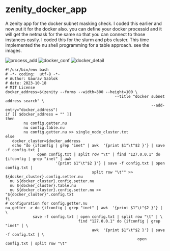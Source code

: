 # zenity_docker_app
A zenity app for the docker subnet masking check. I coded this earlier and now put it for the docker also. you can define your docker processid and it will get the netmask for the same so that you can connect to those instances easily. I coded this for the slurm and pbs cluster. This time implemented the nu shell programming for a table approach. see the images. 

![process_add](https://github.com/sablokgaurav/zenity_docker_app/blob/main/docker_ip_address.png)
![docker_conf](https://github.com/sablokgaurav/zenity_docker_app/blob/main/docker_configuration_address.png)
![docker_detail](https://github.com/sablokgaurav/zenity_docker_app/blob/main/docker_detail.png)

```
#!/usr/bin/env bash
# -*- coding:  utf-8 -*-
# Author: Gaurav Sablok
# date: 2023-10-18
# MIT License
docker_address=$(zenity --forms --width=300 --height=100 \
                                                --title "docker subnet address search" \
                                                                --add-entry="docker_address")
if [[ $docker_address = "" ]] 
then
        nu config.getter.nu
        nu config.table.nu
        nu config.getter.nu >> single_node_cluster.txt
else 
   docker_cluster=$docker_address
   echo "do {ifconfig | grep "inet" | awk  '{print $1"\t"$2 }'} | save -f config.txt | 
              open config.txt | split row "\t" | find "127.0.0.1" do {ifconfig | grep "inet" | awk  
                      '{print $1"\t"$2 }'} | save -f config.txt | open config.txt | 
                                      split row "\t"" >> ${docker_cluster}.config.setter.nu
  nu ${docker_cluster}.config.setter.nu
  nu ${docker_cluster}.table.nu
  nu ${docker_cluster}.config.setter.nu >> "${docker_cluster}".config.txt
fi
# configuration for config.getter.nu
nu_getter -> do {ifconfig | grep "inet" | awk  '{print $1"\t"$2 }'} | \
            save -f config.txt | open config.txt | split row "\t" | \
                                find "127.0.0.1" do {ifconfig | grep "inet" | \
                                      awk  '{print $1"\t"$2 }'} | save -f config.txt | \
                                                          open config.txt | split row "\t"
```

